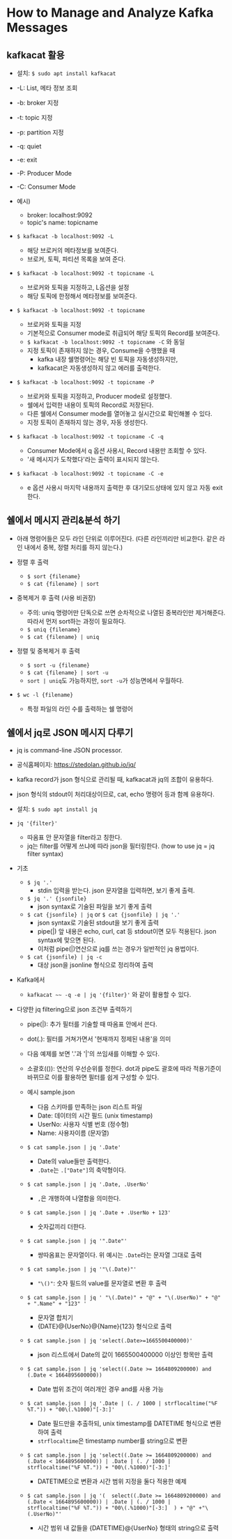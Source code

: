 # How to Manage and Analyze Kafka Messages

## kafkacat 활용
- 설치: `$ sudo apt install kafkacat`
- -L: List, 메타 정보 조회
- -b: broker 지정
- -t: topic 지정
- -p: partition 지정
- -q: quiet
- -e: exit
- -P: Producer Mode
- -C: Consumer Mode

- 예시)
	- broker: localhost:9092
	- topic's name: topicname
- `$ kafkacat -b localhost:9092 -L`
	- 해당 브로커의 메타정보를 보여준다.
	- 브로커, 토픽, 파티션 목록을 보여 준다.
- `$ kafkacat -b localhost:9092 -t topicname -L`
	- 브로커와 토픽을 지정하고, L옵션을 설정
	- 해당 토픽에 한정해서 메타정보를 보여준다.
- `$ kafkacat -b localhost:9092 -t topicname`
	- 브로커와 토픽을 지정
	- 기본적으로 Consumer mode로 취급되어 해당 토픽의 Record를 보여준다.
	- `$ kafkacat -b localhost:9092 -t topicname -C` 와 동일
	- 지정 토픽이 존재하지 않는 경우, Consume을 수행했을 때
		- kafka 내장 쉘명령어는 해당 빈 토픽을 자동생성하지만,
		- kafkacat은 자동생성하지 않고 에러를 출력한다.
- `$ kafkacat -b localhost:9092 -t topicname -P`
	- 브로커와 토픽을 지정하고, Producer mode로 설정했다.
	- 쉘에서 입력한 내용이 토픽의 Record로 저장된다.
	- 다른 쉘에서 Consumer mode를 열어놓고 실시간으로 확인해볼 수 있다.
	- 지정 토픽이 존재하지 않는 경우, 자동 생성한다.
- `$ kafkacat -b localhost:9092 -t topicname -C -q`
	- Consumer Mode에서 q 옵션 사용시, Record 내용만 조회할 수 있다.
	- '새 메시지가 도착했다'라는 출력이 표시되지 않는다.
- `$ kafkacat -b localhost:9092 -t topicname -C -e`
	- e 옵션 사용시 마지막 내용까지 출력한 후 대기모드상태에 있지 않고 자동 exit한다.

## 쉘에서 메시지 관리&분석 하기
- 아래 명령어들은 모두 라인 단위로 이루어진다. (다른 라인끼리만 비교한다. 같은 라인 내에서 중복, 정렬 처리를 하지 않는다.)

- 정렬 후 출력
	- `$ sort {filename}`
	- `$ cat {filename} | sort`

- 중복제거 후 출력 (사용 비권장)
	- 주의: uniq 명령어만 단독으로 쓰면 순차적으로 나열된 중복라인만 제거해준다. 따라서 먼저 sort하는 과정이 필요하다.
	- `$ uniq {filename}`
	- `$ cat {filename} | uniq`

- 정렬 및 중복제거 후 출력
	- `$ sort -u {filename}`
	- `$ cat {filename} | sort -u`
	- `sort | uniq`도 가능하지만, `sort -u`가 성능면에서 우월하다.

- `$ wc -l {filename}`
	- 특정 파일의 라인 수를 출력하는 쉘 명령어

## 쉘에서 jq로 JSON 메시지 다루기
- jq is command-line JSON processor.
- 공식홈페이지: https://stedolan.github.io/jq/
- kafka record가 json 형식으로 관리될 때, kafkacat과 jq의 조합이 유용하다.
- json 형식의 stdout이 처리대상이므로, cat, echo 명령어 등과 함께 유용하다.

- 설치: `$ sudo apt install jq`

- `jq '{filter}'`
	- 따옴표 안 문자열을 filter라고 칭한다.
	- jq는 filter를 어떻게 쓰냐에 따라 json을 필터링한다. (how to use jq = jq filter syntax)

- 기초
	- `$ jq '.'`
		- stdin 입력을 받는다. json 문자열을 입력하면, 보기 좋게 출력.
	- `$ jq '.' {jsonfile}`
		- json syntax로 기술된 파일을 보기 좋게 출력
	- `$ cat {jsonfile} | jq` or `$ cat {jsonfile} | jq '.'`
		- json syntax로 기술된 stdout을 보기 좋게 출력
		- pipe(|) 앞 내용은 echo, curl, cat 등 stdout이면 모두 적용된다. json syntax에 맞으면 된다.
		- 이처럼 pipe(|)연산으로 jq를 쓰는 경우가 일반적인 jq 용법이다.
	- `$ cat {jsonfile} | jq -c`
		- 대상 json을 jsonline 형식으로 정리하여 출력

- Kafka에서
	- `kafkacat ~~ -q -e | jq '{filter}'` 와 같이 활용할 수 있다.

- 다양한 jq filtering으로 json 조건부 출력하기

	- pipe(|): 추가 필터를 기술할 때 따옴표 안에서 쓴다.
	- dot(.):  필터를 거쳐가면서 '현재까지 정제된 내용'을 의미
	- 다음 예제를 보면 '.'과 '|'의 쓰임새를 이해할 수 있다.
	- 소괄호(()): 연산의 우선순위를 정한다. dot과 pipe도 괄호에 따라 적용기준이 바뀌므로 이를 활용하면 필터를 쉽게 구성할 수 있다.

	- 예시 sample.json
		- 다음 스키마를 만족하는 json 리스트 파일
		- Date: 데이터의 시간 필드 (unix timestamp)
		- UserNo: 사용자 식별 번호 (정수형)
		- Name: 사용자이름 (문자열)

	- `$ cat sample.json | jq '.Date'`
		- Date의 value들만 출력한다.
		- `.Date`는 `.["Date"]`의 축약형이다.

	- `$ cat sample.json | jq '.Date, .UserNo'`
		- `,`은 개행하여 나열함을 의미한다.
	- `$ cat sample.json | jq '.Date + .UserNo + 123'`
		- 숫자값끼리 더한다.
	- `$ cat sample.json | jq '".Date"'`
		- 쌍따옴표는 문자열이다. 위 예시는 `.Date`라는 문자열 그대로 출력
	- `$ cat sample.json | jq '"\(.Date)"'`
		- `"\()"`: 숫자 필드의 value를 문자열로 변환 후 출력

	- `$ cat sample.json | jq ' "\(.Date)" + "@" + "\(.UserNo)" + "@" + ".Name" + "123" '`
		- 문자열 합치기
		- {DATE}@{UserNo}@{Name}{123} 형식으로 출력

	- `$ cat sample.json | jq 'select(.Date>=1665500400000)'`
		- json 리스트에서 Date의 값이 1665500400000 이상인 항목만 출력
	- `$ cat sample.json | jq 'select((.Date >= 1664809200000) and (.Date < 1664895600000))`
		- Date 범위 조건이 여러개인 경우 and를 사용 가능
	- `$ cat sample.json | jq '.Date | (. / 1000 | strflocaltime("%F %T.")) + "00\(.%1000)"[-3:]'`
		- Date 필드만을 추출하되, unix timestamp를 DATETIME 형식으로 변환하여 출력
		- `strflocaltime`은  timestamp number를 string으로 변환

	- `$ cat sample.json | jq 'select((.Date >= 1664809200000) and (.Date < 1664895600000)) | .Date | (. / 1000 | strflocaltime("%F %T.")) + "00\(.%1000)"[-3:]'`
		- DATETIME으로 변환과 시간 범위 지정을 둘다 적용한 예제

	- `$ cat sample.json | jq '(  select((.Date >= 1664809200000) and (.Date < 1664895600000)) | .Date | (. / 1000 | strflocaltime("%F %T.")) + "00\(.%1000)"[-3:]  ) + "@" +"\(.UserNo)"'`
		- 시간 범위 내 값들을 {DATETIME}@{UserNo} 형태의 string으로 출력